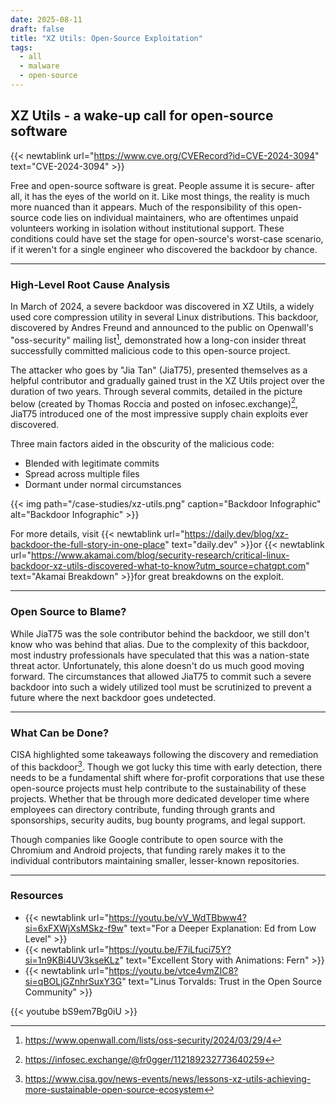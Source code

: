 ```yaml
---
date: 2025-08-11
draft: false
title: "XZ Utils: Open-Source Exploitation"
tags:
  - all
  - malware
  - open-source
---
```

## XZ Utils - a wake-up call for open-source software

{{< newtablink url="https://www.cve.org/CVERecord?id=CVE-2024-3094" text="CVE-2024-3094" >}}

Free and open-source software is great. People assume it is secure- after all, it has the eyes of the world on it. Like most things, the reality is much more nuanced than it appears. Much of the responsibility of this open-source code lies on individual maintainers, who are oftentimes unpaid volunteers working in isolation without institutional support. These conditions could have set the stage for open-source's worst-case scenario, if it weren't for a single engineer who discovered the backdoor by chance.

---
### High-Level Root Cause Analysis 

In March of 2024, a severe backdoor was discovered in XZ Utils, a widely used core compression utility in several Linux distributions. This backdoor, discovered by Andres Freund and announced to the public on Openwall's "oss-security" mailing list[^1], demonstrated how a long-con insider threat successfully committed malicious code to this open-source project.

The attacker who goes by "Jia Tan" (JiaT75), presented themselves as a helpful contributor and gradually gained trust in the XZ Utils project over the duration of two years. Through several commits, detailed in the picture below (created by Thomas Roccia and posted on infosec.exchange)[^2], JiaT75 introduced one of the most impressive supply chain exploits ever discovered.

Three main factors aided in the obscurity of the malicious code:
- Blended with legitimate commits
- Spread across multiple files
- Dormant under normal circumstances

{{< img path="/case-studies/xz-utils.png" caption="Backdoor Infographic"  alt="Backdoor Infographic" >}}

For more details, visit {{< newtablink url="https://daily.dev/blog/xz-backdoor-the-full-story-in-one-place" text="daily.dev" >}}or {{< newtablink url="https://www.akamai.com/blog/security-research/critical-linux-backdoor-xz-utils-discovered-what-to-know?utm_source=chatgpt.com" text="Akamai Breakdown" >}}for great breakdowns on the exploit.

---
### Open Source to Blame? 

While JiaT75 was the sole contributor behind the backdoor, we still don't know who was behind that alias. Due to the complexity of this backdoor, most industry professionals have speculated that this was a nation-state threat actor. Unfortunately, this alone doesn't do us much good moving forward. The circumstances that allowed JiaT75 to commit such a severe backdoor into such a widely utilized tool must be scrutinized to prevent a future where the next backdoor goes undetected.

---
### What Can be Done?

CISA highlighted some takeaways following the discovery and remediation of this backdoor[^3]. Though we got lucky this time with early detection, there needs to be a fundamental shift where for-profit corporations that use these open-source projects must help contribute to the sustainability of these projects. Whether that be through more dedicated developer time where employees can directory contribute, funding through grants and sponsorships, security audits, bug bounty programs, and legal support. 

Though companies like Google contribute to open source with the Chromium and Android projects, that funding rarely makes it to the individual contributors maintaining smaller, lesser-known repositories. 

---
### Resources
- {{< newtablink url="https://youtu.be/vV_WdTBbww4?si=6xFXWjXsMSkz-f9w" text="For a Deeper Explanation: Ed from Low Level" >}}
- {{< newtablink url="https://youtu.be/F7iLfuci75Y?si=1n9KBi4UV3kseKLz" text="Excellent Story with Animations: Fern" >}} 
- {{< newtablink url="https://youtu.be/vtce4vmZIC8?si=qBOLjGZnhrSuxY3G" text="Linus Torvalds: Trust in the Open Source Community" >}}

{{< youtube bS9em7Bg0iU >}}

[^1]: https://www.openwall.com/lists/oss-security/2024/03/29/4

[^2]: https://infosec.exchange/@fr0gger/112189232773640259

[^3]: https://www.cisa.gov/news-events/news/lessons-xz-utils-achieving-more-sustainable-open-source-ecosystem